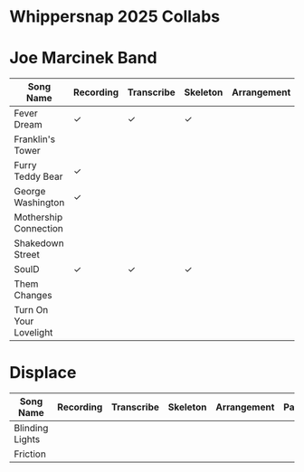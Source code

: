 # Whippersnap 2025 Collabs

# Joe Marcinek Band

| Song Name              | Recording | Transcribe | Skeleton | Arrangement | Parts |
|-----------------------|-----------|------------|----------|-------------|-------|
| Fever Dream           | ✓        | ✓          | ✓        |             |       |
| Franklin's Tower      |           |            |          |             |       |
| Furry Teddy Bear      | ✓         |            |          |             |       |
| George Washington     | ✓         |            |          |             |       |
| Mothership Connection |           |            |          |             |       |
| Shakedown Street      |           |            |          |             |       |
| SoulD                 | ✓         | ✓          | ✓        |             |       |
| Them Changes          |           |            |          |             |       |
| Turn On Your Lovelight |           |            |          |             |       |

# Displace

| Song Name              | Recording | Transcribe | Skeleton | Arrangement | Parts |
|-----------------------|-----------|------------|----------|-------------|-------|
| Blinding Lights       |           |            |          |             |       |
| Friction              |           |            |          |             |       |
